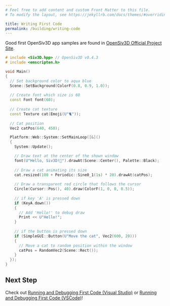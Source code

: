 ```yaml
---
# Feel free to add content and custom Front Matter to this file.
# To modify the layout, see https://jekyllrb.com/docs/themes/#overriding-theme-defaults

title: Writing First Code
permalink: /building/writing-code
---
```


Good first OpenSiv3D app samples are found in [OpenSiv3D Official Project Site](https://siv3d.github.io/sample/game/).

```cpp
# include <Siv3D.hpp> // OpenSiv3D v0.4.3
# include <emscripten.h>

void Main()
{
  // Set background color to aqua blue
  Scene::SetBackground(ColorF(0.8, 0.9, 1.0));
  
  // Create font which size is 60
  const Font font(60);
  
  // Create cat texture
  const Texture cat(Emoji(U"🐈"));
  
  // Cat position
  Vec2 catPos(640, 450);

  Platform::Web::System::SetMainLoop([&]()
  {
    System::Update();

    // Draw text at the center of the shown window
    font(U"Hello, Siv3D!🐣").drawAt(Scene::Center(), Palette::Black);
    
    // Draw a cat animating its size
    cat.resized(100 + Periodic::Sine0_1(1s) * 20).drawAt(catPos);
    
    // Draw a transparent red circle that follows the cursor
    Circle(Cursor::Pos(), 40).draw(ColorF(1, 0, 0, 0.5));
    
    // if key 'A' is pressed down
    if (KeyA.down())
    {
      // Add 'Hello!' to debug draw
      Print << U"Hello!";
    }
    
    // if the button is pressed down
    if (SimpleGUI::Button(U"Move the cat", Vec2(600, 20)))
    {
      // Move a cat to random position within the window
      catPos = RandomVec2(Scene::Rect());
    }
  });
}
```

## Next Step

Check out [Running and Debugging First Code (Visual Studio)](running-code-with-visualstudio) or [Running and Debugging First Code (VSCode)](running-code-with-vscode)!
